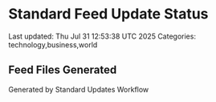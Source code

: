 # Standard Feed Update Status
Last updated: Thu Jul 31 12:53:38 UTC 2025
Categories: technology,business,world

## Feed Files Generated

Generated by Standard Updates Workflow

